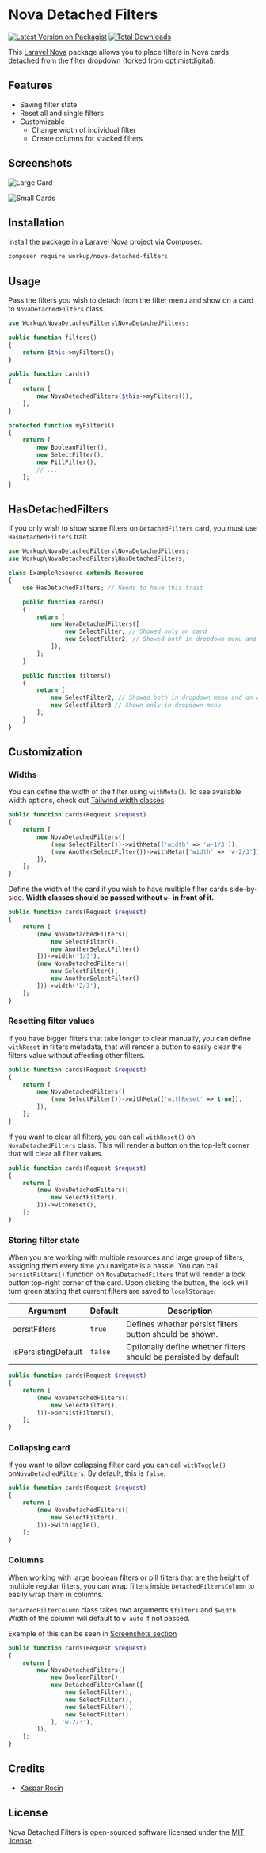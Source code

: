 # Nova Detached Filters

[![Latest Version on Packagist](https://img.shields.io/packagist/v/outl1ne/nova-detached-filters.svg?style=flat-square)](https://packagist.org/packages/outl1ne/nova-detached-filters)
[![Total Downloads](https://img.shields.io/packagist/dt/outl1ne/nova-detached-filters.svg?style=flat-square)](https://packagist.org/packages/outl1ne/nova-detached-filters)

This [Laravel Nova](https://nova.laravel.com/) package allows you to place filters in Nova cards detached from the filter dropdown (forked from optimistdigital).

## Features

- Saving filter state
- Reset all and single filters
- Customizable
  - Change width of individual filter
  - Create columns for stacked filters

## Screenshots

![Large Card](docs/Large.png)

![Small Cards](docs/Small.png)

## Installation

Install the package in a Laravel Nova project via Composer:

```bash
composer require workup/nova-detached-filters
```

## Usage

Pass the filters you wish to detach from the filter menu and show on a card to `NovaDetachedFilters` class.

```php
use Workup\NovaDetachedFilters\NovaDetachedFilters;

public function filters()
{
    return $this->myFilters();
}

public function cards()
{
    return [
        new NovaDetachedFilters($this->myFilters()),
    ];
}

protected function myFilters()
{
    return [
        new BooleanFilter(),
        new SelectFilter(),
        new PillFilter(),
        // ...
    ];
}
```

## HasDetachedFilters

If you only wish to show some filters on `DetachedFilters` card, you must use `HasDetachedFilters` trait.

```php
use Workup\NovaDetachedFilters\NovaDetachedFilters;
use Workup\NovaDetachedFilters\HasDetachedFilters;

class ExampleResource extends Resource
{
    use HasDetachedFilters; // Needs to have this trait

    public function cards()
    {
        return [
            new NovaDetachedFilters([
                new SelectFilter, // Showed only on card
                new SelectFilter2, // Showed both in dropdown menu and on card
            ]),
        ];
    }

    public function filters()
    {
        return [
            new SelectFilter2, // Showed both in dropdown menu and on card
            new SelectFilter3 // Shown only in dropdown menu
        ];
    }
}
```

## Customization

### Widths

You can define the width of the filter using `withMeta()`.
To see available width options, check out [Tailwind width classes](https://tailwindcss.com/docs/width#app)

```php
public function cards(Request $request)
{
    return [
        new NovaDetachedFilters([
            (new SelectFilter())->withMeta(['width' => 'w-1/3']),
            (new AnotherSelectFilter())->withMeta(['width' => 'w-2/3']),
        ]),
    ];
}
```

Define the width of the card if you wish to have multiple filter cards side-by-side.
**Width classes should be passed without `w-` in front of it.**

```php
public function cards(Request $request)
{
    return [
        (new NovaDetachedFilters([
            new SelectFilter(),
            new AnotherSelectFilter()
        ]))->width('1/3'),
        (new NovaDetachedFilters([
            new SelectFilter(),
            new AnotherSelectFilter()
        ]))->width('2/3'),
    ];
}
```

### Resetting filter values

If you have bigger filters that take longer to clear manually, you can define `withReset` in filters metadata, that will render a button to easily clear the filters value without affecting other filters.

```php
public function cards(Request $request)
{
    return [
        new NovaDetachedFilters([
            (new SelectFilter())->withMeta(['withReset' => true]),
        ]),
    ];
}
```

If you want to clear all filters, you can call `withReset()` on `NovaDetachedFilters` class. This will render a button on the top-left corner that will clear all filter values.

```php
public function cards(Request $request)
{
    return [
        (new NovaDetachedFilters([
            new SelectFilter(),
        ]))->withReset(),
    ];
}
```

### Storing filter state

When you are working with multiple resources and large group of filters, assigning them every time you navigate is a hassle.
You can call `persistFilters()` function on `NovaDetachedFilters` that will render a lock button top-right corner of the card.
Upon clicking the button, the lock will turn green stating that current filters are saved to `localStorage`.

| Argument            | Default | Description                                                      |
| ------------------- | ------- | ---------------------------------------------------------------- |
| persitFilters       | `true`  | Defines whether persist filters button should be shown.          |
| isPersistingDefault | `false` | Optionally define whether filters should be persisted by default |

```php
public function cards(Request $request)
{
    return [
        (new NovaDetachedFilters([
            new SelectFilter(),
        ]))->persistFilters(),
    ];
}
```

### Collapsing card

If you want to allow collapsing filter card you can call `withToggle()` on`NovaDetachedFilters`.
By default, this is `false`.

```php
public function cards(Request $request)
{
    return [
        (new NovaDetachedFilters([
            new SelectFilter(),
        ]))->withToggle(),
    ];
}
```

### Columns

When working with large boolean filters or pill filters that are the height of multiple regular filters, you can wrap filters inside `DetachedFiltersColumn` to easily wrap them in columns.

`DetachedFilterColumn` class takes two arguments `$filters` and `$width`.
Width of the column will default to `w-auto` if not passed.

Example of this can be seen in [Screenshots section](#Screenshots)

```php
public function cards(Request $request)
{
    return [
        new NovaDetachedFilters([
            new BooleanFilter(),
            new DetachedFilterColumn([
                new SelectFilter(),
                new SelectFilter(),
                new SelectFilter(),
                new SelectFilter()
            ], 'w-2/3'),
        ]),
    ];
}
```

## Credits

- [Kaspar Rosin](https://github.com/kasparrosin)

## License

Nova Detached Filters is open-sourced software licensed under the [MIT license](LICENSE.md).
